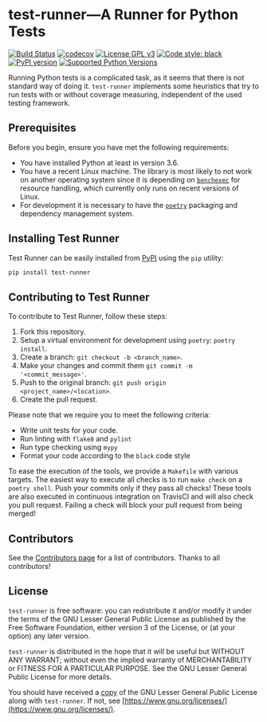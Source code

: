 # test-runner—A Runner for Python Tests

[![Build Status](https://travis-ci.com/pytesting/test-runner.svg?token=ZgCiES6Mybgq3a2Jbw2K&branch=master)](https://travis-ci.com/pytesting/test-runner)
[![codecov](https://codecov.io/gh/pytesting/test-runner/branch/master/graph/badge.svg?token=yLu7itEVep)](https://codecov.io/gh/pytesting/test-runner)
[![License GPL v3](https://img.shields.io/badge/License-LGPL%20v3-blue.svg)](https://www.gnu.org/licenses/lgpl-3.0)
[![Code style: black](https://img.shields.io/badge/code%20style-black-000000.svg)](https://github.com/ambv/black)
[![PyPI version](https://badge.fury.io/py/test-runner.svg)](https://badge.fury.io/py/test-runner)
[![Supported Python Versions](https://img.shields.io/pypi/pyversions/test-runner.svg)](https://github.com/pytesting/test-runner)

Running Python tests is a complicated task, as it seems that there is not
standard way of doing it.
`test-runner` implements some heuristics that try to run tests with or without
coverage measuring, independent of the used testing framework.

## Prerequisites

Before you begin, ensure you have met the following requirements:
- You have installed Python at least in version 3.6.
- You have a recent Linux machine.
  The library is most likely to not work on another operating system since it is
  depending on [`benchexec`](https://github.com/sosy-lab/benchexec) for resource
  handling, which currently only runs on recent versions of Linux.
- For development it is necessary to have the [`poetry`](https://poetry.eustace.io)
 packaging and dependency management system.
 
## Installing Test Runner

Test Runner can be easily installed from [PyPI](https://pypi.org) using the
 `pip` utility:
```bash
pip install test-runner
```

## Contributing to Test Runner

To contribute to Test Runner, follow these steps:
1. Fork this repository.
2. Setup a virtual environment for development using `poetry`: `poetry install`.
3. Create a branch: `git checkout -b <branch_name>`.
4. Make your changes and commit them `git commit -m '<commit_message>'`.
5. Push to the original branch: `git push origin <project_name>/<location>`.
6. Create the pull request.

Please note that we require you to meet the following criteria:
- Write unit tests for your code.
- Run linting with `flake8` and `pylint`
- Run type checking using `mypy`
- Format your code according to the `black` code style

To ease the execution of the tools, we provide a `Makefile` with various targets.
The easiest way to execute all checks is to run `make check` on a `poetry shell`.
Push your commits only if they pass all checks!
These tools are also executed in continuous integration on TravisCI and will also
 check you pull request.
Failing a check will block your pull request from being merged!

## Contributors

See the [Contributors page](https://github.com/pytesting/test-runner/graphs/contributors)
for a list of contributors.
Thanks to all contributors!


## License

`test-runner` is free software: you can redistribute it and/or modify
it under the terms of the GNU Lesser General Public License as published by
the Free Software Foundation, either version 3 of the License, or
(at your option) any later version.

`test-runner` is distributed in the hope that it will be useful
but WITHOUT ANY WARRANT; without even the implied warranty of
MERCHANTABILITY or FITNESS FOR A PARTICULAR PURPOSE.  See the
GNU Lesser General Public License for more details.

You should have received a [copy](LICENSE.txt) of the
GNU Lesser General Public License
along with `test-runner`.  If not, see
[https://www.gnu.org/licenses/](https://www.gnu.org/licenses/).
